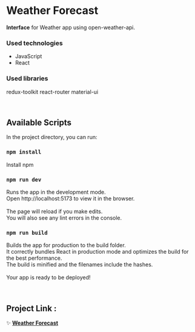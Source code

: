 # Weather Forecast

**Interface** for Weather app using open-weather-api. 

### Used technologies
- JavaScript 
- React 

### Used libraries
redux-toolkit react-router material-ui

<br>

## Available Scripts
In the project directory, you can run:

### <code>npm install</code> 
Install npm
### <code>npm run dev</code> 
Runs the app in the development mode. \
Open http://localhost:5173 to view it in the browser. \
\
The page will reload if you make edits.\
You will also see any lint errors in the console.
### <code>npm run build</code>
Builds the app for production to the build folder. \
It correctly bundles React in production mode and optimizes the build for the best performance. \
The build is minified and the filenames include the hashes.\
\
Your app is ready to be deployed!

<br>

## Project Link :
✨ **[Weather Forecast](https://imaginative-torte-ada98e.netlify.app/)**
